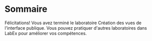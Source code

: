 # Sommaire

Félicitations! Vous avez terminé le laboratoire Création des vues de l'interface publique. Vous pouvez pratiquer d'autres laboratoires dans LabEx pour améliorer vos compétences.
